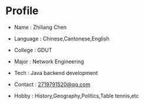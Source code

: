 # Profile

* Name : Zhiliang Chen

* Language : Chinese,Cantonese,English

* College : GDUT

* Major : Network Engineering

* Tech : Java backend development

* Contact : 2719791520@qq.com

* Hobby : History,Geography,Politics,Table tennis,etc

<!--
**Leung45/Leung45** is a ✨ _special_ ✨ repository because its `README.md` (this file) appears on your GitHub profile.

Here are some ideas to get you started:

- 🔭 I’m currently working on ...
- 🌱 I’m currently learning ...
- 👯 I’m looking to collaborate on ...
- 🤔 I’m looking for help with ...
- 💬 Ask me about ...
- 📫 How to reach me: ...
- 😄 Pronouns: ...
- ⚡ Fun fact: ...
-->
